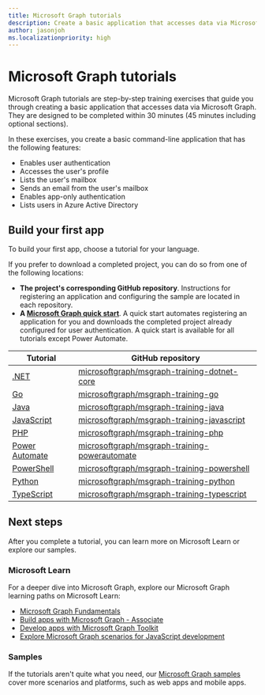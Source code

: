 ```yaml
---
title: Microsoft Graph tutorials
description: Create a basic application that accesses data via Microsoft Graph in 30 minutes by using a step-by-step Microsoft Graph tutorial.
author: jasonjoh
ms.localizationpriority: high
---
```


# Microsoft Graph tutorials

Microsoft Graph tutorials are step-by-step training exercises that guide you through creating a basic application that accesses data via Microsoft Graph. They are designed to be completed within 30 minutes (45 minutes including optional sections).

In these exercises, you create a basic command-line application that has the following features:

- Enables user authentication
- Accesses the user's profile
- Lists the user's mailbox
- Sends an email from the user's mailbox
- Enables app-only authentication
- Lists users in Azure Active Directory

## Build your first app

To build your first app, choose a tutorial for your language.

If you prefer to download a completed project, you can do so from one of the following locations:

- **The project's corresponding GitHub repository**. Instructions for registering an application and configuring the sample are located in each repository.
- **A [Microsoft Graph quick start](https://developer.microsoft.com/graph/quick-start)**. A quick start automates registering an application for you and downloads the completed project already configured for user authentication. A quick start is available for all tutorials except Power Automate.

| Tutorial | GitHub repository |
|----------|-------------------|
| [.NET](/graph/tutorials/dotnet) | [microsoftgraph/msgraph-training-dotnet-core](https://github.com/microsoftgraph/msgraph-training-dotnet-core) |
| [Go](/graph/tutorials/go) | [microsoftgraph/msgraph-training-go](https://github.com/microsoftgraph/msgraph-training-go) |
| [Java](/graph/tutorials/java) | [microsoftgraph/msgraph-training-java](https://github.com/microsoftgraph/msgraph-training-java) |
| [JavaScript](/graph/tutorials/javascript) | [microsoftgraph/msgraph-training-javascript](https://github.com/microsoftgraph/msgraph-training-javascript) |
| [PHP](/graph/tutorials/php) | [microsoftgraph/msgraph-training-php](https://github.com/microsoftgraph/msgraph-training-php) |
| [Power Automate](/graph/tutorials/power-automate) | [microsoftgraph/msgraph-training-powerautomate](https://github.com/microsoftgraph/msgraph-training-powerautomate) |
| [PowerShell](/graph/tutorials/powershell) | [microsoftgraph/msgraph-training-powershell](https://github.com/microsoftgraph/msgraph-training-powershell) |
| [Python](/graph/tutorials/python) | [microsoftgraph/msgraph-training-python](https://github.com/microsoftgraph/msgraph-training-python) |
| [TypeScript](/graph/tutorials/typescript) | [microsoftgraph/msgraph-training-typescript](https://github.com/microsoftgraph/msgraph-training-typescript) |


## Next steps

After you complete a tutorial, you can learn more on Microsoft Learn or explore our samples.

### Microsoft Learn

For a deeper dive into Microsoft Graph, explore our Microsoft Graph learning paths on Microsoft Learn:

- [Microsoft Graph Fundamentals](/learn/paths/m365-msgraph-fundamentals)
- [Build apps with Microsoft Graph - Associate](/learn/paths/m365-msgraph-associate)
- [Develop apps with Microsoft Graph Toolkit](/learn/paths/m365-msgraph-toolkit)
- [Explore Microsoft Graph scenarios for JavaScript development](/learn/paths/m365-msgraph-scenarios)

### Samples

If the tutorials aren't quite what you need, our [Microsoft Graph samples](/samples/browse/?products=ms-graph) cover more scenarios and platforms, such as web apps and mobile apps.
